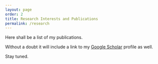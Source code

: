 ```yaml
---
layout: page
order: 2
title: Research Interests and Publications
permalink: /research
---
```


Here shall be a list of my publications. 

Without a doubt it will include a link to my [Google Scholar](https://scholar.google.co.uk/citations?user=heG7k-gAAAAJ&hl=en) profile as well.

Stay tuned.
